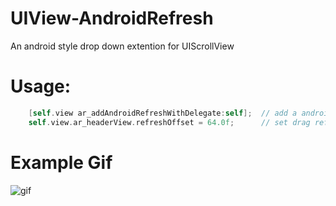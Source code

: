 # UIView-AndroidRefresh
An android style drop down extention for UIScrollView

# Usage:
```objective-c
    [self.view ar_addAndroidRefreshWithDelegate:self];  // add a android refresh view
    self.view.ar_headerView.refreshOffset = 64.0f;      // set drag refresh offset
```

# Example Gif
![gif](https://raw.githubusercontent.com/ccnyou/UIView-AndroidRefresh/master/example.gif)
